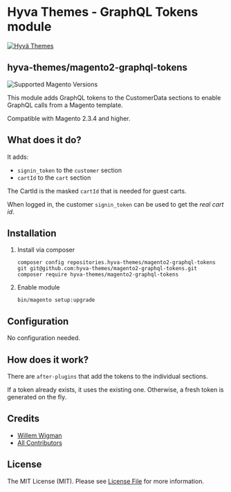 # Hyva Themes - GraphQL Tokens module

[![Hyvä Themes](https://repository-images.githubusercontent.com/300568807/f00eb480-55b1-11eb-93d2-074c3edd2d07)](https://hyva.io/)

## hyva-themes/magento2-graphql-tokens

![Supported Magento Versions][ico-compatibility]

This module adds GraphQL tokens to the CustomerData sections to enable GraphQL calls from a Magento template.

Compatible with Magento 2.3.4 and higher.

## What does it do?
It adds:
 - `signin_token` to the `customer` section
 - `cartId` to the `cart` section
 
The CartId is the masked `cartId` that is needed for guest carts.
 
When logged in, the customer `signin_token` can be used to get the *real cart id*.
 
## Installation
  
1. Install via composer
    ```
    composer config repositories.hyva-themes/magento2-graphql-tokens git git@github.com:hyva-themes/magento2-graphql-tokens.git
    composer require hyva-themes/magento2-graphql-tokens
    ```
2. Enable module
    ```
    bin/magento setup:upgrade
    ```
## Configuration
  
No configuration needed.
  
## How does it work?
There are `after-plugins` that add the tokens to the individual sections.
 
If a token already exists, it uses the existing one. Otherwise, a fresh token is generated on the fly.

## Credits

- [Willem Wigman][link-author]
- [All Contributors][link-contributors]

## License

The MIT License (MIT). Please see [License File](LICENSE.txt) for more information.

[ico-compatibility]: https://img.shields.io/badge/magento-%202.3%20|%202.4-brightgreen.svg?logo=magento&longCache=true&style=flat-square

[link-author]: https://github.com/wigman
[link-contributors]: ../../contributors

